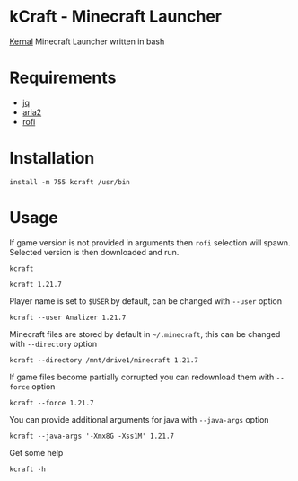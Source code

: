 # kCraft - Minecraft Launcher

[Kernal](https://kernal.eu/posts/kcraft-minecraft-launcher/) Minecraft Launcher written in bash

# Requirements

 - [jq](https://github.com/stedolan/jq)
 - [aria2](https://github.com/aria2/aria2)
 - [rofi](https://github.com/davatorium/rofi)

# Installation

    install -m 755 kcraft /usr/bin

# Usage

If game version is not provided in arguments then `rofi` selection will spawn. Selected version is then downloaded and run.

```shell
kcraft
```

```shell
kcraft 1.21.7
```

Player name is set to `$USER` by default, can be changed with `--user` option

```shell
kcraft --user Analizer 1.21.7
```

Minecraft files are stored by default in `~/.minecraft`, this can be changed with `--directory` option

```shell
kcraft --directory /mnt/drive1/minecraft 1.21.7
```

If game files become partially corrupted you can redownload them with `--force` option

```shell
kcraft --force 1.21.7
```

You can provide additional arguments for java with `--java-args` option

```shell
kcraft --java-args '-Xmx8G -Xss1M' 1.21.7
```

Get some help

```shell
kcraft -h
```
